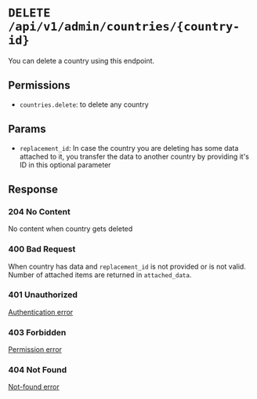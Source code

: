 # `DELETE /api/v1/admin/countries/{country-id}`
You can delete a country using this endpoint.


## Permissions
- `countries.delete`: to delete any country

## Params

- `replacement_id`: In case the country you are deleting has some data attached to it, you transfer the data to another country by providing it's ID in this optional parameter

## Response

### 204 No Content
 No content when country gets deleted

### 400 Bad Request
 When country has data and `replacement_id` is not provided or is not valid. Number of attached items are returned in `attached_data`.

### 401 Unauthorized
[Authentication error](../../_globals/authentication-errors.md)

### 403 Forbidden
[Permission error](../../_globals/permission-errors.md)

### 404 Not Found
[Not-found error](../../_globals/not-found-errors.md)
